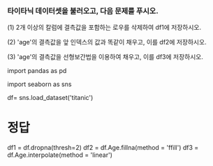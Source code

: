 ### 타이타닉 데이터셋을 불러오고, 다음 문제를 푸시오.

(1) 2개 이상의 칼럼에 결측값을 포함하는 로우를 삭제하여 df1에 저장하시오.

(2) 'age'의 결측값을 앞 인덱스의 값과 똑같이 채우고, 이를 df2에 저장하시오.

(3) 'age'의 결측값을 선형보간법을 이용하여 채우고, 이를 df3에 저장하시오.

import pandas as pd

import seaborn as sns

df= sns.load_dataset('titanic')



















# 정답


df1 = df.dropna(thresh=2)
df2 = df.Age.fillna(method = 'ffill')
df3 = df.Age.interpolate(method = 'linear')
